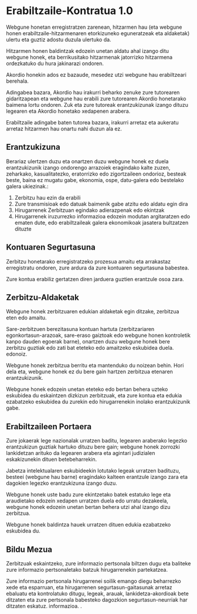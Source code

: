 # Erabiltzaile-Kontratua 1.0

Webgune honetan erregistratzen zarenean, hitzarmen hau (eta webgune honen erabiltzaile-hitzarmenaren etorkizuneko eguneratzeak eta aldaketak) ulertu eta guztiz adostu duzula ulertuko da.

Hitzarmen honen baldintzak edozein unetan aldatu ahal izango ditu webgune honek, eta berrikusitako hitzarmenak jatorrizko hitzarmena ordezkatuko du hura jakinarazi ondoren.

Akordio honekin ados ez bazaude, mesedez utzi webgune hau erabiltzeari berehala.

Adingabea bazara, Akordio hau irakurri beharko zenuke zure tutorearen gidaritzapean eta webgune hau erabili zure tutorearen Akordio honetarako baimena lortu ondoren. Zuk eta zure tutoreak erantzukizunak izango dituzu legearen eta Akordio honetako xedapenen arabera.

Erabiltzaile adingabe baten tutorea bazara, irakurri arretaz eta aukeratu arretaz hitzarmen hau onartu nahi duzun ala ez.

## Erantzukizuna

Berariaz ulertzen duzu eta onartzen duzu webgune honek ez duela erantzukizunik izango ondorengo arrazoiek eragindako kalte zuzen, zeharkako, kasualitatezko, eratorrizko edo zigortzaileen ondorioz, besteak beste, baina ez mugatu gabe, ekonomia, ospe, datu-galera edo bestelako galera ukiezinak.:

1. Zerbitzu hau ezin da erabili
1. Zure transmisioak edo datuak baimenik gabe atzitu edo aldatu egin dira
1. Hirugarrenek Zerbitzuan egindako adierazpenak edo ekintzak
1. Hirugarrenek iruzurrezko informazioa edozein modutan argitaratzen edo ematen dute, edo erabiltzaileak galera ekonomikoak jasatera bultzatzen dituzte

## Kontuaren Segurtasuna

Zerbitzu honetarako erregistratzeko prozesua amaitu eta arrakastaz erregistratu ondoren, zure ardura da zure kontuaren segurtasuna babestea.

Zure kontua erabiliz gertatzen diren jarduera guztien erantzule osoa zara.

## Zerbitzu-Aldaketak

Webgune honek zerbitzuaren edukian aldaketak egin ditzake, zerbitzua eten edo amaitu.

Sare-zerbitzuen berezitasuna kontuan hartuta (zerbitzariaren egonkortasun-arazoak, sare-eraso gaiztoak edo webgune honen kontroletik kanpo dauden egoerak barne), onartzen duzu webgune honek bere zerbitzu guztiak edo zati bat eteteko edo amaitzeko eskubidea duela. edonoiz.

Webgune honek zerbitzua berritu eta mantenduko du noizean behin. Hori dela eta, webgune honek ez du bere gain hartzen zerbitzua etenaren erantzukizunik.

Webgune honek edozein unetan eteteko edo bertan behera uzteko eskubidea du eskaintzen dizkizun zerbitzuak, eta zure kontua eta edukia ezabatzeko eskubidea du zurekin edo hirugarrenekin inolako erantzukizunik gabe.

## Erabiltzaileen Portaera

Zure jokaerak lege nazionalak urratzen baditu, legearen araberako legezko erantzukizun guztiak hartuko dituzu bere gain; webgune honek zorrozki lankidetzan arituko da legearen arabera eta agintari judizialen eskakizunekin dituen betebeharrekin.

Jabetza intelektualaren eskubideekin lotutako legeak urratzen badituzu, besteei (webgune hau barne) eragindako kalteen erantzule izango zara eta dagokien legezko erantzukizuna izango duzu.

Webgune honek uste badu zure ekintzetako batek estatuko lege eta araudietako edozein xedapen urratzen duela edo urratu dezakeela, webgune honek edozein unetan bertan behera utzi ahal izango dizu zerbitzua.

Webgune honek baldintza hauek urratzen dituen edukia ezabatzeko eskubidea du.

## Bildu Mezua

Zerbitzuak eskaintzeko, zure informazio pertsonala biltzen dugu eta baliteke zure informazio pertsonaletako batzuk hirugarrenekin partekatzea.

Zure informazio pertsonala hirugarrenei soilik emango diegu beharrezko xede eta esparruan, eta hirugarrenen segurtasun-gaitasunak arretaz ebaluatu eta kontrolatuko ditugu, legeak, arauak, lankidetza-akordioak bete ditzaten eta zure pertsonala babesteko dagozkion segurtasun-neurriak har ditzaten eskatuz. informazioa. .
